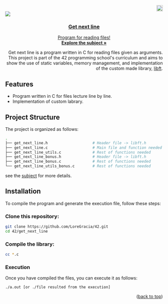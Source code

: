  <div align="right">
  <img src="https://www.42barcelona.com/wp-content/uploads/2020/07/Barcelona-300x79.png" alt="Logo"  height="20">
  <div align="left">
 <a href="https://github.com/LoreGracia/42/tree/main/Get_next_line"><img src="https://img.shields.io/badge/get_next_line-125%25-greenyellow?style=for-the-badge&labelColor=black"><a href="https://shields.io"/>
    <!---img src="https://cdn-icons-png.flaticon.com/512/724/724863.png" alt="Logo" width="80" height="80"--->
  
  <h3 align="center">Get next line</h3>
  <p align="center">
    Program for reading files!
    <br />
    <a href="https://github.com/LoreGracia/42/blob/a59f8b91586df4aa359d0f9c833ceafc8a669087/Get_next_line/en.subject.pdf"><strong>Explore the subject »</strong></a>
  </p>
</div>

Get next line is a program written in C for reading files given as arguments. This project is part of the 42 programming school's curriculum and aims to show the use of static variables, memory management, and implementation of the custom made library, <a href=https://github.com/LoreGracia/42/tree/63bab32b77e51be03f9f2f5427096d79d13db112/Libft>libft</a>.

 <div align="left">
   
## Features

- Program written in C for files lecture line by line.
- Implementation of custom labrary.

## Project Structure

The project is organized as follows:

```bash
.
├── get_next_line.h                    # Header file -> libft.h
├── get_next_line.c                    # Main file and function needed
├── get_next_line_utils.c              # Rest of functions needed
├── get_next_line_bonus.h              # Header file -> libft.h
├── get_next_line_bonus.c              # Rest of functions needed
└── get_next_line_utils_bonus.c        # Rest of functions needed
```

see the <a href=https://github.com/LoreGracia/42/blob/63bab32b77e51be03f9f2f5427096d79d13db112/Printf/en.subject.pdf>subject</a> for more details.

## Installation

To compile the program and generate the execution file, follow these steps:

### Clone this repository:

```bash
git clone https://github.com/LoreGracia/42.git
cd 42/get_next_line
```

### Compile the library:
```bash
cc *.c
```

### Execution
Once you have compiled the files, you can execute it as follows:

```
./a.out [or ./file resulted from the execution]
```

<p align="right">(<a href="#readme-top">back to top</a>)</p>
